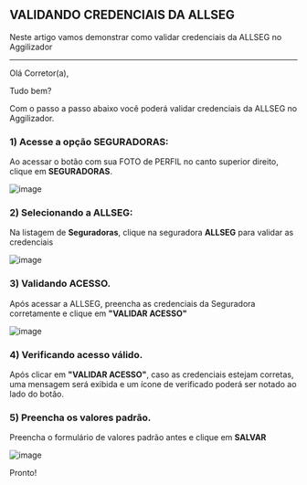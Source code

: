 ## VALIDANDO CREDENCIAIS DA ALLSEG
Neste artigo vamos demonstrar como validar credenciais da ALLSEG no Aggilizador

---

Olá Corretor(a),

Tudo bem?

Com o passo a passo abaixo você poderá validar credenciais da ALLSEG no Aggilizador.

### 1) Acesse a opção SEGURADORAS:

Ao acessar o botão com sua FOTO de PERFIL no canto superior direito, clique em **SEGURADORAS**.

![image](https://conversu-partner-assets.s3.sa-east-1.amazonaws.com/agger/wiki/seguradoras/validando-credenciais/c220eb72-5169-48ab-b4df-330f11a099aa.png)

### 2) Selecionando a ALLSEG:

Na listagem de **Seguradoras**, clique na seguradora **ALLSEG** para validar as credenciais

![image](https://github.com/user-attachments/assets/7c0782a9-d7ab-4545-81b9-f2977a542e26)

### 3) Validando ACESSO.

Após acessar a ALLSEG, preencha as credenciais da Seguradora corretamente e clique em **"VALIDAR ACESSO"**

![image](https://github.com/user-attachments/assets/c6a57645-a3c4-4bb6-90c1-996f62856c7b)

### 4) Verificando acesso válido.

Após clicar em **"VALIDAR ACESSO"**, caso as credenciais estejam corretas, uma mensagem será exibida e um ícone de verificado poderá ser notado ao lado do botão.

### 5) Preencha os valores padrão.

Preencha o formulário de valores padrão antes e clique em **SALVAR**

![image](https://github.com/user-attachments/assets/3931348d-8155-48e3-9a62-da1b981ba7b9)

Pronto!
